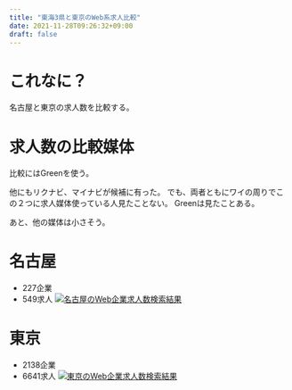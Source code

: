 ```yaml
---
title: "東海3県と東京のWeb系求人比較"
date: 2021-11-28T09:26:32+09:00
draft: false
---
```



# これなに？

名古屋と東京の求人数を比較する。

# 求人数の比較媒体

比較にはGreenを使う。

他にもリクナビ、マイナビが候補に有った。
でも、両者ともにワイの周りでこの２つに求人媒体使っている人見たことない。
Greenは見たことある。

あと、他の媒体は小さそう。

# 名古屋

- 227企業
- 549求人
[![名古屋のWeb企業求人数検索結果](https://i.gyazo.com/424c9015e919fcd25e80cc9e15c1a692.png)](https://gyazo.com/424c9015e919fcd25e80cc9e15c1a692)

# 東京

- 2138企業
- 6641求人
[![東京のWeb企業求人数検索結果](https://i.gyazo.com/3118f98cba1676935d97fa01516d1c34.png)](https://gyazo.com/3118f98cba1676935d97fa01516d1c34)
